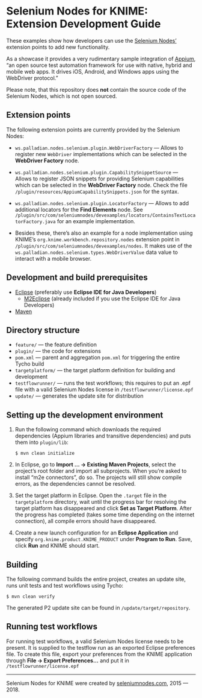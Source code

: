 Selenium Nodes for KNIME: Extension Development Guide
=====================================================

These examples show how developers can use the [Selenium Nodes’](https://seleniumnodes.com) extension points to add new functionality.

As a showcase it provides a very rudimentary sample integration of <a href="http://appium.io">Appium</a>, “an open source test automation framework for use with native, hybrid and mobile web apps. It drives iOS, Android, and Windows apps using the WebDriver protocol.”

Please note, that this repository does **not** contain the source code of the Selenium Nodes, which is not open sourced.

Extension points
----------------

The following extension points are currently provided by the Selenium Nodes:

* `ws.palladian.nodes.selenium.plugin.WebDriverFactory` — Allows to register new `WebDriver` implementations which can be selected in the **WebDriver Factory** node.

* `ws.palladian.nodes.selenium.plugin.CapabilitySnippetSource` — Allows to register JSON snippets for providing Selenium capabilities which can be selected in the **WebDriver Factory** node. Check the file `/plugin/resources/AppiumCapabilitySnippets.json` for the syntax.

* `ws.palladian.nodes.selenium.plugin.LocatorFactory` — Allows to add additional locators for the **Find Elements** node. See `/plugin/src/com/seleniumnodes/devexamples/locators/ContainsTextLocatorFactory.java` for an example implementation.

* Besides these, there’s also an example for a node implementation using KNIME’s `org.knime.workbench.repository.nodes` extension point in `/plugin/src/com/seleniumnodes/devexamples/nodes`. It makes use of the `ws.palladian.nodes.selenium.types.WebDriverValue` data value to interact with a mobile browser.

Development and build prerequisites
-----------------------------------

* [Eclipse](https://www.eclipse.org/downloads/eclipse-packages/) (preferably use **Eclipse IDE for Java Developers**)
    * [M2Eclipse](https://www.eclipse.org/m2e/) (already included if you use the Eclipse IDE for Java Developers)
* [Maven](https://maven.apache.org)

Directory structure
-------------------

* `feature/` — the feature definition
* `plugin/` — the code for extensions
* `pom.xml` — parent and aggregation `pom.xml` for triggering the entire Tycho build
* `targetplatform/` — the target platform definition for building and development
* `testflowrunner/` — runs the test workflows; this requires to put an .epf file with a valid Selenium Nodes license in `/testflowrunner/license.epf`
* `update/` — generates the update site for distribution

Setting up the development environment
--------------------------------------

1. Run the following command which downloads the required dependencies (Appium libraries and transitive dependencies) and puts them into `plugin/lib`:

    ```
    $ mvn clean initialize
    ```

2. In Eclipse, go to **Import … → Existing Maven Projects**, select the project’s root folder and import all subprojects. When you’re asked to install “m2e connectors”, do so. The projects will still show compile errors, as the dependencies cannot be resolved.

3. Set the target platform in Eclipse. Open the `.target` file in the `targetplatform` directory, wait until the progress bar for resolving the target platform has disappeared and click **Set as Target Platform**. After the progress has completed (takes some time depending on the internet connection), all compile errors should have disappeared.

4. Create a new launch configuration for an **Eclipse Application** and specify `org.knime.product.KNIME_PRODUCT` under **Program to Run**. Save, click **Run** and KNIME should start.

Building
--------

The following command builds the entire project, creates an update site, runs unit tests and test workflows using Tycho:

```
$ mvn clean verify
```

The generated P2 update site can be found in `/update/target/repository`.

Running test workflows
----------------------

For running test workflows, a valid Selenium Nodes license needs to be present. It is supplied to the testflow run as an exported Eclipse preferences file. To create this file, export your preferences from the KNIME application through **File → Export Preferences…** and put it in `/testflowrunner/license.epf`

- - -

Selenium Nodes for KNIME were created by [seleniumnodes.com](http://seleniumnodes.com), 2015 — 2018.

